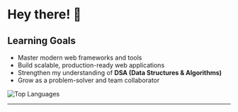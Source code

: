 # Hey there! 👋

##  Learning Goals

- Master modern web frameworks and tools  
- Build scalable, production-ready web applications  
- Strengthen my understanding of **DSA (Data Structures & Algorithms)**  
- Grow as a problem-solver and team collaborator


<p align="left">
  <img src="https://github-readme-stats.vercel.app/api/top-langs/?username=nahom-eva&layout=compact&theme=tokyonight" alt="Top Languages" />
</p>

---
